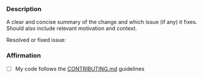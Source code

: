 <!--🔅🔅🔅🔅🔅🔅🔅🔅🔅🔅🔅🔅🔅🔅🔅🔅🔅🔅🔅🔅🔅🔅🔅🔅🔅🔅🔅🔅🔅🔅🔅

You can expedite processing of your PR by using this template to provide context
and additional information. Before actually opening a PR please make sure that it
does NOT fall into any of the following categories

🚫 Spam PRs (accidental or intentional) - these will result in a 7 / 30 / ∞ days ban from
interacting with the project depending on reoccurrence and severity. You can find more
information [here](https://pwning.owasp-juice.shop/companion-guide/latest/part3/contribution.html#_handling_of_spam_prs). 

🚫 Lazy typo fixing PRs - if you fix a typo in a file, your PR will only be merged
if all other typos in the same file are also fixed with the same PR

🔅🔅🔅🔅🔅🔅🔅🔅🔅🔅🔅🔅🔅🔅🔅🔅🔅🔅🔅🔅🔅🔅🔅🔅🔅🔅🔅🔅🔅🔅🔅🔅🔅-->

### Description

<!-- ✍️-->
A clear and concise summary of the change and which issue (if any) it fixes. Should also include relevant motivation and context.

Resolved or fixed issue: <!-- ✍️ Add GitHub issue number in format `#0000` or `none` -->

### Affirmation

- [ ] My code follows the [CONTRIBUTING.md](https://github.com/juice-shop/juice-shop/blob/master/CONTRIBUTING.md) guidelines

